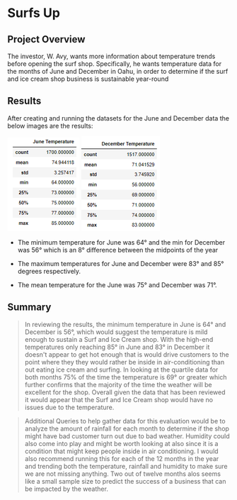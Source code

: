 # Surfs Up

## Project Overview
The investor, W. Avy, wants more information about temperature trends before opening the surf shop. Specifically, he wants temperature data for the months of June and December in Oahu, in order to determine if the surf and ice cream shop business is sustainable year-round

## Results

After creating and running the datasets for the June and December data the below images are the results:


![](https://github.com/timbialek/Surfs-Up/blob/main/Resources/june_temperatures.PNG)  ![](https://github.com/timbialek/Surfs-Up/blob/main/Resources/dec_temperatures.PNG)

*  The minimum temperature for June was 64° and the min for December was 56° which is an 8° difference between the midpoints of the year

*  The maximum temperatures for June and December were 83° and 85° degrees respectively.

*  The mean temperature for the June was 75° and December was 71°. 


## Summary

> In reviewing the results, the minimum temperature in June is 64° and December is 56°, which would suggest the temperature is mild enough to sustain a Surf and Ice Cream shop.  With the high-end temperatures only reaching 85° in June and 83° in December it doesn't appear to get hot enough that is would drive customers to the point where they they would rather be inside in air-conditioning than out eating ice cream and surfing.  In looking at the quartile data for both months 75% of the time the temperature is 69° or greater which further confirms that the majority of the time the weather will be excellent for the shop. Overall given the data that has been reviewed it would appear that the Surf and Ice Cream shop would have no issues due to the temperature.

> Additional Queries to help gather data for this evaluation would be to analyze the amount of rainfall for each month to determine if the shop might have bad customer turn out due to bad weather.  Humidity could also come into play and might be worth looking at also since it is a condition that might keep people inside in air conditioning.  I would also recommend running this for each of the 12 months in the year and trending both the temperature, rainfall and humidity to make sure we are not missing anything.  Two out of twelve months alos seems like a small sample size to predict the success of a business that can be impacted by the weather.

  

